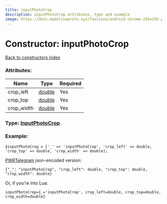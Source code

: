 ```yaml
---
title: inputPhotoCrop
description: inputPhotoCrop attributes, type and example
image: https://docs.madelineproto.xyz/favicons/android-chrome-256x256.png
---
```

# Constructor: inputPhotoCrop  
[Back to constructors index](index.md)



### Attributes:

| Name     |    Type       | Required |
|----------|---------------|----------|
|crop\_left|[double](../types/double.md) | Yes|
|crop\_top|[double](../types/double.md) | Yes|
|crop\_width|[double](../types/double.md) | Yes|



### Type: [InputPhotoCrop](../types/InputPhotoCrop.md)


### Example:

```
$inputPhotoCrop = ['_' => 'inputPhotoCrop', 'crop_left' => double, 'crop_top' => double, 'crop_width' => double];
```  

[PWRTelegram](https://pwrtelegram.xyz) json-encoded version:

```
{"_": "inputPhotoCrop", "crop_left": double, "crop_top": double, "crop_width": double}
```


Or, if you're into Lua:  


```
inputPhotoCrop={_='inputPhotoCrop', crop_left=double, crop_top=double, crop_width=double}

```


